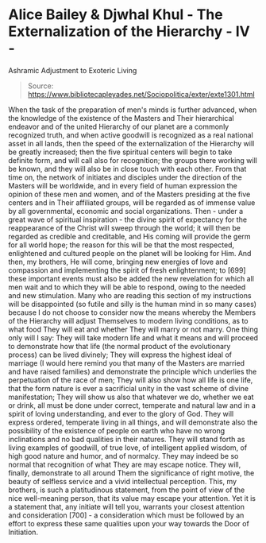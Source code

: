 # Alice Bailey & Djwhal Khul - The Externalization of the Hierarchy - IV -
Ashramic Adjustment to Exoteric Living

> Source: https://www.bibliotecapleyades.net/Sociopolitica/exter/exte1301.html

When the task of the preparation of men's minds is further advanced, when the knowledge of the existence of the Masters and Their hierarchical endeavor and of the united Hierarchy of our planet are a commonly recognized truth, and when active goodwill is recognized as a real national asset in all lands, then the speed of the externalization of the Hierarchy will be greatly increased; then the five spiritual centers will begin to take definite form, and will call also for recognition; the groups there working will be known, and they will also be in close touch with each other. From that time on, the network of initiates and disciples under the direction of the Masters will be worldwide, and in every field of human expression the opinion of these men and women, and of the Masters presiding at the five centers and in Their affiliated groups, will be regarded as of immense value by all governmental, economic and social organizations.
Then - under a great wave of spiritual inspiration - the divine spirit of expectancy for the reappearance of the Christ will sweep through the world; it will then be regarded as credible and creditable, and His coming will provide the germ for all world hope; the reason for this will be that the most respected, enlightened and cultured people on the planet will be looking for Him. And then, my brothers, He will come, bringing new energies of love and compassion and implementing the spirit of fresh enlightenment; to [699] these important events must also be added the new revelation for which all men wait and to which they will be able to respond, owing to the needed and new stimulation.
Many who are reading this section of my instructions will be disappointed (so futile and silly is the human mind in so many cases) because I do not choose to consider now the means whereby the Members of the Hierarchy will adjust Themselves to modern living conditions, as to what food They will eat and whether They will marry or not marry. One thing only will I say: They will take modern life and what it means and will proceed to demonstrate how that life (the normal product of the evolutionary process) can be lived divinely; They will express the highest ideal of marriage (I would here remind you that many of the Masters are married and have raised families) and demonstrate the principle which underlies the perpetuation of the race of men; They will also show how all life is one life, that the form nature is ever a sacrificial unity in the vast scheme of divine manifestation; They will show us also that whatever we do, whether we eat or drink, all must be done under correct, temperate and natural law and in a spirit of loving understanding, and ever to the glory of God. They will express ordered, temperate living in all things, and will demonstrate also the possibility of the existence of people on earth who have no wrong inclinations and no bad qualities in their natures. They will stand forth as living examples of goodwill, of true love, of intelligent applied wisdom, of high good nature and humor, and of normalcy. They may indeed be so normal that recognition of what They are may escape notice.
They will, finally, demonstrate to all around Them the significance of right motive, the beauty of selfless service and a vivid intellectual perception. This, my brothers, is such a platitudinous statement, from the point of view of the nice well-meaning person, that its value may escape your attention. Yet it is a statement that, any initiate will tell you, warrants your closest attention and consideration [700] - a consideration which must be followed by an effort to express these same qualities upon your way towards the Door of Initiation.
